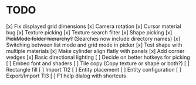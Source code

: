 # TODO
[x] Fix displayed grid dimensions
[x] Camera rotation
[x] Cursor material bug
[x] Texture picking
[x] Texture search filter
[x] Shape picking
[x] ~~PickMode folder hierarchy?~~ (Searches now include directory names)
[x] Switching between list mode and grid mode in picker
[x] Test shape with multiple materials
[x] Make cylinder align flatly with panels
[x] Add corner wedges
[x] Basic directional lighting
[ ] Decide on better hotkeys for picking
[ ] Embed font and shaders
[ ] Tile copy (Copy texture or shape or both?)
[ ] Rectangle fill
[ ] Import TI2
[ ] Entity placement
[ ] Entity configuration
[ ] Export/Import TI3
[ ] F1 help dialog with shortcuts